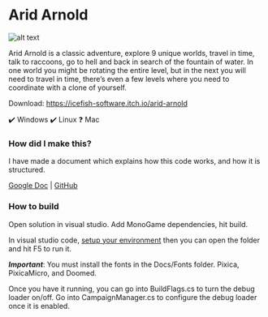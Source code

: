 # Arid Arnold

![alt text](https://img.itch.zone/aW1nLzE3ODgxMDg3LnBuZw==/original/nhgQls.png)

Arid Arnold is a classic adventure, explore 9 unique worlds, travel in time, talk to raccoons, go to hell and back in search of the fountain of water. In one world you might be rotating the entire level, but in the next you will need to travel in time, there’s even a few levels where you need to coordinate with a clone of yourself.

Download: https://icefish-software.itch.io/arid-arnold

✔️ Windows
✔️ Linux
❓  Mac

### How did I make this?

I have made a document which explains how this code works, and how it is structured.

[Google Doc](https://drive.google.com/file/d/1-DV7IA1pD6jd7OMAxhEDQdlQmW9Y913K/view) | [GitHub](https://github.com/AugsEU/arid-arnold/blob/master/Docs/Bible/Arid%20Arnold%20Bible-1.pdf)

### How to build

Open solution in visual studio. Add MonoGame dependencies, hit build.

In visual studio code, [setup your environment](https://github.com/MonoGame/MonoGame/discussions/8131) then you can open the folder and hit F5 to run it.

__*Important*__: You must install the fonts in the Docs/Fonts folder. Pixica, PixicaMicro, and Doomed.

Once you have it running, you can go into BuildFlags.cs to turn the debug loader on/off. Go into CampaignManager.cs to configure the debug loader once it is enabled.
